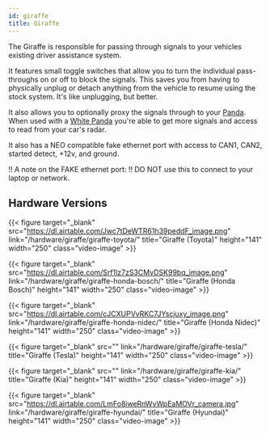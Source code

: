 ```yaml
---
id: giraffe
title: Giraffe
---
```


The Giraffe is responsible for passing through signals to your vehicles existing driver assistance system. 

It features small toggle switches that allow you to turn the individual pass-throughs on or off to block the signals.  This saves you from having to physically unplug or detach anything from the vehicle to resume using the stock system. It&#x27;s like unplugging, but better. 

It also allows you to optionally proxy the signals through to your [Panda](/hardware/panda/).  When used with a [White Panda](/hardware/panda/panda-white/) you&#x27;re able to get more signals and access to read from your car&#x27;s radar.

It also has a NEO compatible fake ethernet port with access to CAN1, CAN2, started detect, +12v, and ground.

!! A note on the FAKE ethernet port:
!! DO NOT use this to connect to your laptop or network.

## Hardware Versions

{{< figure target="_blank" src="https://dl.airtable.com/Jwc7tDeWTR61h39peddF_image.png" link="/hardware/giraffe/giraffe-toyota/" title="Giraffe (Toyota)" height="141" width="250" class="video-image" >}}

{{< figure target="_blank" src="https://dl.airtable.com/Srf1lz7zS3CMvDSK99bq_image.png" link="/hardware/giraffe/giraffe-honda-bosch/" title="Giraffe (Honda Bosch)" height="141" width="250" class="video-image" >}}

{{< figure target="_blank" src="https://dl.airtable.com/cJCXUPVvRKC7JYscjuxy_image.png" link="/hardware/giraffe/giraffe-honda-nidec/" title="Giraffe (Honda Nidec)" height="141" width="250" class="video-image" >}}

{{< figure target="_blank" src="" link="/hardware/giraffe/giraffe-tesla/" title="Giraffe (Tesla)" height="141" width="250" class="video-image" >}}

{{< figure target="_blank" src="" link="/hardware/giraffe/giraffe-kia/" title="Giraffe (Kia)" height="141" width="250" class="video-image" >}}

{{< figure target="_blank" src="https://dl.airtable.com/LmFo8iweRnWvWpEaMOVr_camera.jpg" link="/hardware/giraffe/giraffe-hyundai/" title="Giraffe (Hyundai)" height="141" width="250" class="video-image" >}}

